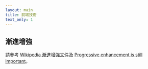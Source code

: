 ```yaml
---
layout: main
title: 前端技術
text_only: 1
---
```


## 漸進增強

請參考 [Wikipedia 漸進增強文件](https://zh.wikipedia.org/wiki/漸進增強)及 [Progressive enhancement is still important](https://jakearchibald.com/2013/progressive-enhancement-still-important/)。




